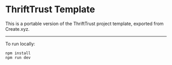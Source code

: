 # ThriftTrust Template

This is a portable version of the ThriftTrust project template, exported from Create.xyz.

---

To run locally:
```
npm install
npm run dev
```